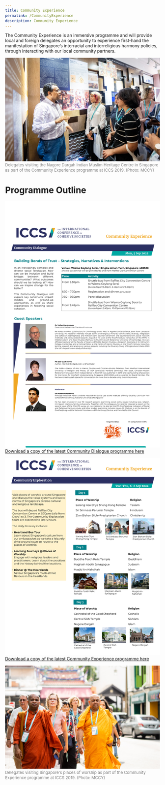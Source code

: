 ```yaml
---
title: Community Experience
permalink: /CommunityExperience
description: Community Experience
---
```

The Community Experience is an immersive programme and will provide local and foreign delegates an opportunity to experience first-hand the manifestation of Singapore’s interracial and interreligious harmony policies, through interacting with our local community partners. 



![](/images/Community%20Experience/21june2019iccsphotog3-293a.jpg)
<font color = "grey"><font size="-1">Delegates visiting the Nagore Dargah Indian Muslim Heritage Centre in Singapore as part of the Community Experience programme at ICCS 2019. (Photo: MCCY)</font></font>

# Programme Outline
![](/images/Community%20Experience/ICCS%20CD%20programme_250822.png)
[Download a copy of the latest Community Dialogue programme here](/files/Community%20Experience/ICCS%20CD%20programme_As%20of%20250822.pdf)

![](/images/Community%20Experience/ICCS%20CE%20programme_250822%20-%20R1.png)
[Download a copy of the latest Community Experience programme here](/files/Community%20Experience/ICCS%20CE%20programme_As%20of%20250822%20-%20R1.pdf)

![](/images/Community%20Experience/21june2019iccsphotog3-225.jpg)
<font color = "grey"><font size="-1">Delegates visiting Singapore's places of worship as part of the Community Experience programme at ICCS 2019. (Photo: MCCY)</font></font>
